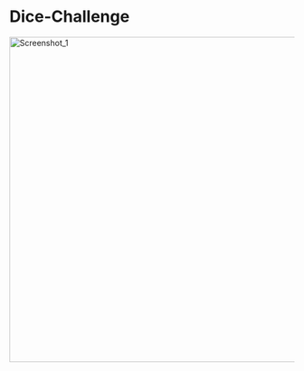 # Dice-Challenge
 
<img width="575" alt="Screenshot_1" src="https://user-images.githubusercontent.com/80160006/189378300-698c9e86-ebb0-48c5-982e-3bf99284db4a.png">
